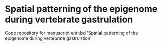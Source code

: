 # Spatial patterning of the epigenome during vertebrate gastrulation
Code repository for manuscript entitled 'Spatial patterning of the epigenome during vertebrate gastrulation'
